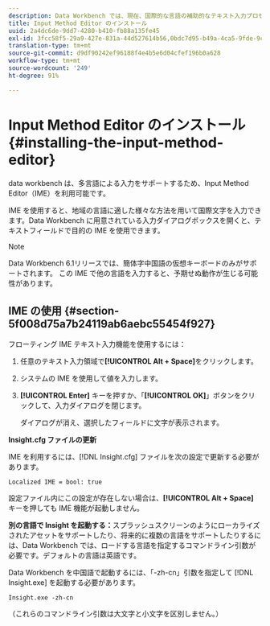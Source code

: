 ```yaml
---
description: Data Workbench では、現在、国際的な言語の補助的なテキスト入力プロセスとして Input Method Editor（IME）をサポートしています。
title: Input Method Editor のインストール
uuid: 2a4dc6de-9dd7-4280-b410-fb88a135fe45
exl-id: 3fcc58f5-29a9-427e-831a-44d527614b56,0bdc7d95-b49a-4ca5-9fde-9c1ce2cd14ec,e4e1c016-0544-434a-b82e-fdd2a4af316c
translation-type: tm+mt
source-git-commit: d9df90242ef96188f4e4b5e6d04cfef196b0a628
workflow-type: tm+mt
source-wordcount: '249'
ht-degree: 91%

---
```


# Input Method Editor のインストール{#installing-the-input-method-editor}

data workbench は、多言語による入力をサポートするため、Input Method Editor（IME）を利用可能です。

IME を使用すると、地域の言語に適した様々な方法を用いて国際文字を入力できます。Data Workbench に用意されている入力ダイアログボックスを開くと、テキストフィールドで目的の IME を使用できます。

>[!NOTE]
>
>Data Workbench 6.1リリースでは、簡体字中国語の仮想キーボードのみがサポートされます。 この IME で他の言語を入力すると、予期せぬ動作が生じる可能性があります。

## IME の使用  {#section-5f008d75a7b24119ab6aebc55454f927}

フローティング IME テキスト入力機能を使用するには：

1. 任意のテキスト入力領域で&#x200B;**[!UICONTROL Alt + Space]**&#x200B;をクリックします。
1. システムの IME を使用して値を入力します。
1. **[!UICONTROL Enter]** キーを押すか、「**[!UICONTROL OK]**」ボタンをクリックして、入力ダイアログを閉じます。

   ダイアログが消え、選択したフィールドに文字が表示されます。

**Insight.cfg ファイルの更新**

IME を利用するには、[!DNL Insight.cfg] ファイルを次の設定で更新する必要があります。

```
Localized IME = bool: true
```

設定ファイル内にこの設定が存在しない場合は、**[!UICONTROL Alt + Space]** キーを押しても IME 機能が起動しません。

**別の言語で Insight を起動する：**&#x200B;スプラッシュスクリーンのようにローカライズされたアセットをサポートしたり、将来的に複数の言語をサポートしたりするには、Data Workbench では、ロードする言語を指定するコマンドライン引数が必要です。デフォルトの言語は英語です。

Data Workbench を中国語で起動するには、「-zh-cn」引数を指定して [!DNL Insight.exe] を起動する必要があります。

```
Insight.exe -zh-cn
```

（これらのコマンドライン引数は大文字と小文字を区別しません。）
